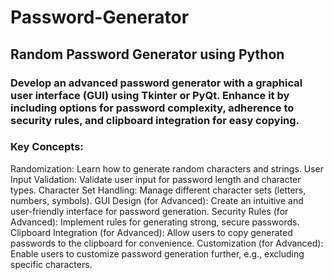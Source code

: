 # Password-Generator
## Random Password Generator using Python

### Develop an advanced password generator with a graphical user interface (GUI) using Tkinter or PyQt. Enhance it by including options for password complexity, adherence to security rules, and clipboard integration for easy copying.

### Key Concepts:

Randomization: Learn how to generate random characters and strings.
User Input Validation: Validate user input for password length and character types.
Character Set Handling: Manage different character sets (letters, numbers, symbols).
GUI Design (for Advanced): Create an intuitive and user-friendly interface for password generation.
Security Rules (for Advanced): Implement rules for generating strong, secure passwords.
Clipboard Integration (for Advanced): Allow users to copy generated passwords to the clipboard for convenience.
Customization (for Advanced): Enable users to customize password generation further, e.g., excluding specific characters.
